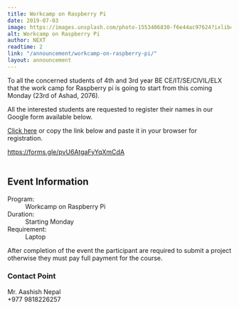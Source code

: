 ```yaml
---
title: Workcamp on Raspberry Pi
date: 2019-07-03
image: https://images.unsplash.com/photo-1553406830-f6e44ac97624?ixlib=rb-1.2.1&ixid=eyJhcHBfaWQiOjEyMDd9&auto=format&fit=crop&w=1455&h=970
alt: Workcamp on Raspberry Pi
author: NEXT
readtime: 2
link: "/announcement/workcamp-on-raspberry-pi/"
layout: announcement
---
```


To all the concerned students of 4th and 3rd year BE CE/IT/SE/CIVIL/ELX that the work
camp for Raspberry pi is going to start from this coming Monday (23rd of Ashad, 2076).

All the interested students are requested to register their names in our Google form
available below.

[Click here](https://forms.gle/pvU6AtgaFyYqXmCdA) or copy the link below and paste it in your browser for registration.

https://forms.gle/pvU6AtgaFyYqXmCdA
<br /><br />
## Event Information
<dl>
  <dt>Program:</dt>
  <dd>Workcamp on Raspberry Pi</dd>
  <dt>Duration:</dt>
  <dd>Starting Monday</dd>
  <dt>Requirement:</dt>
  <dd>Laptop</dd>
</dl>

After completion of the event the participant are required to 
submit a project otherwise they must pay full payment for the course.

### Contact Point
Mr. Aashish Nepal <br />
+977 9818226257